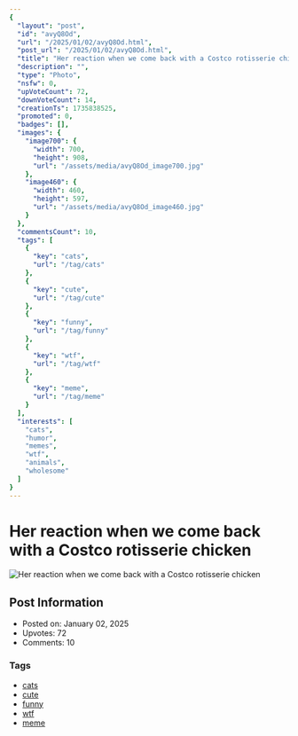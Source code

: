 ```yaml
---
{
  "layout": "post",
  "id": "avyQ8Od",
  "url": "/2025/01/02/avyQ8Od.html",
  "post_url": "/2025/01/02/avyQ8Od.html",
  "title": "Her reaction when we come back with a Costco rotisserie chicken",
  "description": "",
  "type": "Photo",
  "nsfw": 0,
  "upVoteCount": 72,
  "downVoteCount": 14,
  "creationTs": 1735838525,
  "promoted": 0,
  "badges": [],
  "images": {
    "image700": {
      "width": 700,
      "height": 908,
      "url": "/assets/media/avyQ8Od_image700.jpg"
    },
    "image460": {
      "width": 460,
      "height": 597,
      "url": "/assets/media/avyQ8Od_image460.jpg"
    }
  },
  "commentsCount": 10,
  "tags": [
    {
      "key": "cats",
      "url": "/tag/cats"
    },
    {
      "key": "cute",
      "url": "/tag/cute"
    },
    {
      "key": "funny",
      "url": "/tag/funny"
    },
    {
      "key": "wtf",
      "url": "/tag/wtf"
    },
    {
      "key": "meme",
      "url": "/tag/meme"
    }
  ],
  "interests": [
    "cats",
    "humor",
    "memes",
    "wtf",
    "animals",
    "wholesome"
  ]
}
---
```


# Her reaction when we come back with a Costco rotisserie chicken

![Her reaction when we come back with a Costco rotisserie chicken](/assets/media/avyQ8Od_image700.jpg)

## Post Information

- Posted on: January 02, 2025
- Upvotes: 72
- Comments: 10

### Tags

- [cats](/tag/cats)
- [cute](/tag/cute)
- [funny](/tag/funny)
- [wtf](/tag/wtf)
- [meme](/tag/meme)
